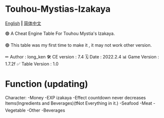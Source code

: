 # Touhou-Mystias-Izakaya

[English](README.md) **|** [简体中文](README_CN.md)

🟢 A Cheat Engine Table For Touhou Mystia's Izakaya.

🟢 This table was my first time to make it , it may not work other version.

✏ Author        : long_ken
🛠 CE version    : 7.4
🗓 Date          : 2022.2.4
📊 Game Version  : 1.7.2f
✅ Table Version : 1.0

# Function (updating)

Character:
-Money
-EXP
izakaya
-Effect countdown never decreases
Items(Ingredients and Beverages)(❗Not Everything in it.)
-Seafood
-Meat
-Vegetable
-Other
-Beverages
